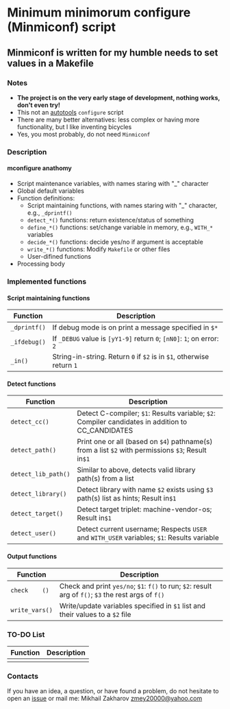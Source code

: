 # Minimum minimorum configure (Minmiconf) script

## Minmiconf is written for my humble needs to set values in a Makefile

### Notes

* **The project is on the very early stage of development, nothing works, don't even try!**
* This not an [autotools](https://www.gnu.org/software/automake/manual/html_node/Autotools-Introduction.html) `configure` script
* There are many better alternatives: less complex or having more functionality, but I like inventing bicycles
* Yes, you most probably, do not need `Minmiconf`

### Description

#### mconfigure anathomy

* Script maintenance variables, with names staring with "_" character
* Global default variables
* Function definitions:
  * Script maintaining functions, with names staring with "_" character, e.g., `_dprintf()`
  * `detect_*()` functions: return existence/status of something
  * `define_*()` functions: set/change variable in memory, e.g., `WITH_*` variables
  * `decide_*()` functions: decide yes/no if argument is acceptable
  * `write_*()` functions: Modify `Makefile` or other files
  * User-difined functions
* Processing body

### Implemented functions

#### Script maintaining functions

| Function          | Description                                                                                      |
|-------------------|--------------------------------------------------------------------------------------------------|
|`_dprintf()`       |If debug mode is on print a message specified in `$*`                                             |
|`_ifdebug()`       |If `_DEBUG` value is `[yY1-9]` return `0`; `[nN0]`: `1`; on error: `2`                            |
|`_in()`            |String-in-string. Return `0` if `$2` is in `$1`, otherwise return `1`                             |

#### Detect functions

| Function          | Description                                                                                      |
|-------------------|--------------------------------------------------------------------------------------------------|
|`detect_cc()`      |Detect C-compiler; `$1`: Results variable; `$2`: Compiler candidates in addition to CC_CANDIDATES |
|`detect_path()`    |Print one or all (based on `$4`) pathname(s) from a list `$2` with permissions `$3`; Result in`$1`|
|`detect_lib_path()`|Similar to above, detects valid library path(s) from a list                                       |
|`detect_library()` |Detect library with name `$2` exists using `$3` path(s) list as hints; Result in`$1`              |
|`detect_target()`  |Detect target triplet: machine-vendor-os; Result in`$1`                                           |
|`detect_user()`    |Detect current username; Respects `USER` and `WITH_USER` variables; `$1`: Results variable        |

#### Output functions

| Function     | Description                                                                                           |
|--------------|-------------------------------------------------------------------------------------------------------|
|`check    ()` |Check and print `yes/no`; `$1`: `f()` to run; `$2`: result arg of `f()`; `$3` the rest args of `f()`   |
|`write_vars()`|Write/update variables specified in `$1` list and their values to a `$2` file                          |

### TO-DO List

| Function          | Description                                                                                      |
|-------------------|--------------------------------------------------------------------------------------------------|
|                   |                                                                 |

### Contacts

If you have an idea, a question, or have found a problem, do not hesitate to open an
[issue](https://github.com/mezantrop/ts-warp/issues/new/choose) or mail me: Mikhail Zakharov <zmey20000@yahoo.com>
